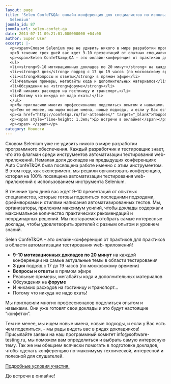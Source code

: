 ```yaml
---
layout: page
title: 'Selen ConfeT&QA: онлайн-конференция для специалистов по использованию инструмента
  Selenium'
joomla_id: 87
joomla_url: selen-confet-qa
date: 2013-07-11 09:21:01.000000000 +04:00
author: Super User
excerpt: |-
  <p><span>Словом Selenium уже не удивить никого в мире разработки программного обеспечения. Каждый разработчик и тестировщик знает, что это флагман среди инструментов автоматизации тестирования web-приложений. Немалая доля докладов на предыдущих конференциях Auto ConfeT&amp;QA была посвящена работе именно с этим инструментом. В этом году, как эксперимент, мы решили организовать конференцию, которая на 100% посвящена автоматизации тестирования web-приложений с использованием инструмента Selenium.</span></p>
  <p>В течение трех дней вас ждет 9-10 презентаций от опытных специалистов, которые готовы поделиться последними подходами, фреймворками и стилями написания автоматизированных тестов. Мы, организаторы, приложим максимум усилий, чтобы доклады содержали максимальное количество практических рекомендаций и неординарных решений. Мы постараемся отобрать самые интересные доклады, чтобы удовлетворить зрителей с разным опытом и уровнем знаний.</p>
  <p><span>Selen ConfeT&amp;QA – это онлайн-конференция от практиков для практиков в области автоматизации тестирования web-приложений!</span></p>
  <ul>
  <li><strong>9-10 мотивационных докладов по 20 минут</strong> на каждой конференции на самые актуальные темы в области тестирования</li>
  <li><strong>3 дня</strong> подряд с 17 до 19 часов (по московскому времени)</li>
  <li><strong>Вопросы и ответы</strong> в прямом эфире</li>
  <li>Реальные примеры, мегабайты кода и дополнительных материалов</li>
  <li>Обсуждения на <strong>форуме</strong></li>
  <li>И никаких расходов на гостиницу и транспорт…</li>
  <li>Потому что никуда не надо ехать!</li>
  </ul>
  <p>Мы пригласили многих профессионалов поделиться опытом и навыками. Они уже готовят свои доклады и это будут настоящие “конфетки”.</p>
  <p>Тем не менее, мы ищем новые имена, новые подходы, и если у Вас есть чем поделиться, - мы рады видеть вас в рядах докладчиков! Присылайте заявки на наш программный комитет info@software-testing.ru, мы поможем вам определиться и выбрать самую интересную тему. Так же мы обещаем всячески помогать в подготовке докладов, чтобы сделать конференцию по-максимуму технической, интересной и полезной для слушателей.</p>
  <p><a href="http://confetqa.ru/for-attendees/" target="_blank">Подробные условия участия.</a></p>
  <p><span style="line-height: 1.3em;">До встречи в онлайне!</span></p>
  <p><span> </span></p>
category: Новости
---
```

<p><span>Словом Selenium уже не удивить никого в мире разработки программного обеспечения. Каждый разработчик и тестировщик знает, что это флагман среди инструментов автоматизации тестирования web-приложений. Немалая доля докладов на предыдущих конференциях Auto ConfeT&amp;QA была посвящена работе именно с этим инструментом. В этом году, как эксперимент, мы решили организовать конференцию, которая на 100% посвящена автоматизации тестирования web-приложений с использованием инструмента Selenium.</span></p>
<p>В течение трех дней вас ждет 9-10 презентаций от опытных специалистов, которые готовы поделиться последними подходами, фреймворками и стилями написания автоматизированных тестов. Мы, организаторы, приложим максимум усилий, чтобы доклады содержали максимальное количество практических рекомендаций и неординарных решений. Мы постараемся отобрать самые интересные доклады, чтобы удовлетворить зрителей с разным опытом и уровнем знаний.</p>
<p><span>Selen ConfeT&amp;QA – это онлайн-конференция от практиков для практиков в области автоматизации тестирования web-приложений!</span></p>
<ul>
<li><strong>9-10 мотивационных докладов по 20 минут</strong> на каждой конференции на самые актуальные темы в области тестирования</li>
<li><strong>3 дня</strong> подряд с 17 до 19 часов (по московскому времени)</li>
<li><strong>Вопросы и ответы</strong> в прямом эфире</li>
<li>Реальные примеры, мегабайты кода и дополнительных материалов</li>
<li>Обсуждения на <strong>форуме</strong></li>
<li>И никаких расходов на гостиницу и транспорт…</li>
<li>Потому что никуда не надо ехать!</li>
</ul>
<p>Мы пригласили многих профессионалов поделиться опытом и навыками. Они уже готовят свои доклады и это будут настоящие “конфетки”.</p>
<p>Тем не менее, мы ищем новые имена, новые подходы, и если у Вас есть чем поделиться, - мы рады видеть вас в рядах докладчиков! Присылайте заявки на наш программный комитет info@software-testing.ru, мы поможем вам определиться и выбрать самую интересную тему. Так же мы обещаем всячески помогать в подготовке докладов, чтобы сделать конференцию по-максимуму технической, интересной и полезной для слушателей.</p>
<p><a href="http://confetqa.ru/for-attendees/" target="_blank">Подробные условия участия.</a></p>
<p><span style="line-height: 1.3em;">До встречи в онлайне!</span></p>
<p><span> </span></p>
